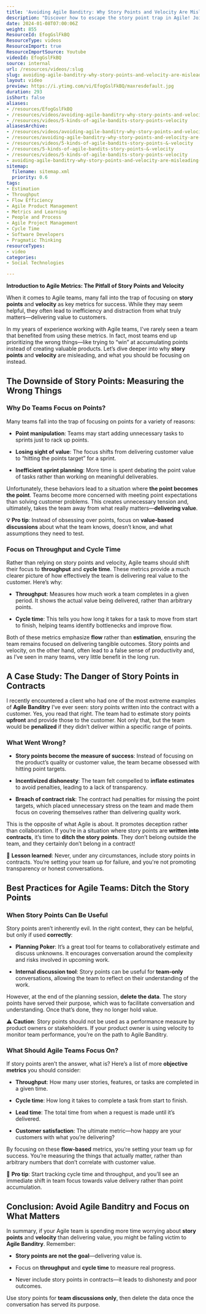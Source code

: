 ```yaml
---
title: 'Avoiding Agile Banditry: Why Story Points and Velocity Are Misleading Metrics'
description: "Discover how to escape the story point trap in Agile! Join Martin as he reveals better metrics for success and transforms your team's value delivery. \U0001F680\U0001F31F"
date: 2024-01-08T07:00:06Z
weight: 855
ResourceId: EfogGslFkBQ
ResourceType: videos
ResourceImport: true
ResourceImportSource: Youtube
videoId: EfogGslFkBQ
source: internal
url: /resources/videos/:slug
slug: avoiding-agile-banditry-why-story-points-and-velocity-are-misleading-metrics
layout: video
preview: https://i.ytimg.com/vi/EfogGslFkBQ/maxresdefault.jpg
duration: 293
isShort: false
aliases:
- /resources/EfogGslFkBQ
- /resources/videos/avoiding-agile-banditry-why-story-points-and-velocity-are-misleading-metrics
- /resources/videos/5-kinds-of-agile-bandits-story-points-velocity
aliasesArchive:
- /resources/videos/avoiding-agile-banditry-why-story-points-and-velocity-are-misleading-metrics
- /resources/avoiding-agile-banditry-why-story-points-and-velocity-are-misleading-metrics
- /resources/videos/5-kinds-of-agile-bandits-story-points-&-velocity
- /resources/5-kinds-of-agile-bandits-story-points-&-velocity
- /resources/videos/5-kinds-of-agile-bandits-story-points-velocity
- avoiding-agile-banditry-why-story-points-and-velocity-are-misleading-metrics
sitemap:
  filename: sitemap.xml
  priority: 0.6
tags:
- Estimation
- Throughput
- Flow Efficiency
- Agile Product Management
- Metrics and Learning
- People and Process
- Agile Project Management
- Cycle Time
- Software Developers
- Pragmatic Thinking
resourceTypes:
- video
categories:
- Social Technologies

---
```

**Introduction to Agile Metrics: The Pitfall of Story Points and Velocity**

When it comes to Agile teams, many fall into the trap of focusing on **story points** and **velocity** as key metrics for success. While they may seem helpful, they often lead to inefficiency and distraction from what truly matters—delivering value to customers.

In my years of experience working with Agile teams, I've rarely seen a team that benefited from using these metrics. In fact, most teams end up prioritizing the wrong things—like trying to “win” at accumulating points instead of creating valuable products. Let’s dive deeper into why **story points** and **velocity** are misleading, and what you should be focusing on instead.

## **The Downside of Story Points: Measuring the Wrong Things**

### **Why Do Teams Focus on Points?**

Many teams fall into the trap of focusing on points for a variety of reasons:

- **Point manipulation**: Teams may start adding unnecessary tasks to sprints just to rack up points.

- **Losing sight of value**: The focus shifts from delivering customer value to “hitting the points target” for a sprint.

- **Inefficient sprint planning**: More time is spent debating the point value of tasks rather than working on meaningful deliverables.

Unfortunately, these behaviors lead to a situation where **the point becomes the point**. Teams become more concerned with meeting point expectations than solving customer problems. This creates unnecessary tension and, ultimately, takes the team away from what really matters—**delivering value**.

**💡** **Pro tip**: Instead of obsessing over points, focus on **value-based discussions** about what the team knows, doesn’t know, and what assumptions they need to test.

### **Focus on Throughput and Cycle Time**

Rather than relying on story points and velocity, Agile teams should shift their focus to **throughput** and **cycle time**. These metrics provide a much clearer picture of how effectively the team is delivering real value to the customer. Here’s why:

- **Throughput**: Measures how much work a team completes in a given period. It shows the actual value being delivered, rather than arbitrary points.

- **Cycle time**: This tells you how long it takes for a task to move from start to finish, helping teams identify bottlenecks and improve flow.

Both of these metrics emphasize **flow** rather than **estimation**, ensuring the team remains focused on delivering tangible outcomes. Story points and velocity, on the other hand, often lead to a false sense of productivity and, as I’ve seen in many teams, very little benefit in the long run.

## **A Case Study: The Danger of Story Points in Contracts**

I recently encountered a client who had one of the most extreme examples of **Agile Banditry** I’ve ever seen: story points written into the contract with a customer. Yes, you read that right. The team had to estimate story points **upfront** and provide those to the customer. Not only that, but the team would be **penalized** if they didn’t deliver within a specific range of points.

### **What Went Wrong?**

- **Story points become the measure of success**: Instead of focusing on the product’s quality or customer value, the team became obsessed with hitting point targets.

- **Incentivized dishonesty**: The team felt compelled to **inflate estimates** to avoid penalties, leading to a lack of transparency.

- **Breach of contract risk**: The contract had penalties for missing the point targets, which placed unnecessary stress on the team and made them focus on covering themselves rather than delivering quality work.

This is the opposite of what Agile is about. It promotes deception rather than collaboration. If you’re in a situation where story points are **written into contracts**, it’s time to **ditch the story points**. They don’t belong outside the team, and they certainly don’t belong in a contract!

**🚨** **Lesson learned**: Never, under any circumstances, include story points in contracts. You’re setting your team up for failure, and you're not promoting transparency or honest conversations.

## **Best Practices for Agile Teams: Ditch the Story Points**

### **When Story Points Can Be Useful**

Story points aren’t inherently evil. In the right context, they can be helpful, but only if used **correctly**:

- **Planning Poker**: It’s a great tool for teams to collaboratively estimate and discuss unknowns. It encourages conversation around the complexity and risks involved in upcoming work.

- **Internal discussion tool**: Story points can be useful for **team-only** conversations, allowing the team to reflect on their understanding of the work.

However, at the end of the planning session, **delete the data**. The story points have served their purpose, which was to facilitate conversation and understanding. Once that’s done, they no longer hold value.

**⚠️** **Caution**: Story points should not be used as a performance measure by product owners or stakeholders. If your product owner is using velocity to monitor team performance, you’re on the path to Agile Banditry.

### **What Should Agile Teams Focus On?**

If story points aren’t the answer, what is? Here’s a list of more **objective metrics** you should consider:

- **Throughput**: How many user stories, features, or tasks are completed in a given time.

- **Cycle time**: How long it takes to complete a task from start to finish.

- **Lead time**: The total time from when a request is made until it’s delivered.

- **Customer satisfaction**: The ultimate metric—how happy are your customers with what you’re delivering?

By focusing on these **flow-based** metrics, you’re setting your team up for success. You’re measuring the things that actually matter, rather than arbitrary numbers that don’t correlate with customer value.

**🚀** **Pro tip**: Start tracking cycle time and throughput, and you’ll see an immediate shift in team focus towards value delivery rather than point accumulation.

## **Conclusion: Avoid Agile Banditry and Focus on What Matters**

In summary, if your Agile team is spending more time worrying about **story points** and **velocity** than delivering value, you might be falling victim to **Agile Banditry**. Remember:

- **Story points are not the goal**—delivering value is.

- Focus on **throughput** and **cycle time** to measure real progress.

- Never include story points in contracts—it leads to dishonesty and poor outcomes.

Use story points for **team discussions only**, then delete the data once the conversation has served its purpose.
